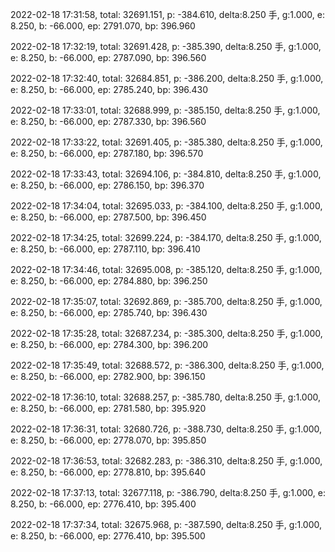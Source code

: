 2022-02-18 17:31:58, total: 32691.151, p: -384.610, delta:8.250 手, g:1.000, e: 8.250, b: -66.000, ep: 2791.070, bp: 396.960

2022-02-18 17:32:19, total: 32691.428, p: -385.390, delta:8.250 手, g:1.000, e: 8.250, b: -66.000, ep: 2787.090, bp: 396.560

2022-02-18 17:32:40, total: 32684.851, p: -386.200, delta:8.250 手, g:1.000, e: 8.250, b: -66.000, ep: 2785.240, bp: 396.430

2022-02-18 17:33:01, total: 32688.999, p: -385.150, delta:8.250 手, g:1.000, e: 8.250, b: -66.000, ep: 2787.330, bp: 396.560

2022-02-18 17:33:22, total: 32691.405, p: -385.380, delta:8.250 手, g:1.000, e: 8.250, b: -66.000, ep: 2787.180, bp: 396.570

2022-02-18 17:33:43, total: 32694.106, p: -384.810, delta:8.250 手, g:1.000, e: 8.250, b: -66.000, ep: 2786.150, bp: 396.370

2022-02-18 17:34:04, total: 32695.033, p: -384.100, delta:8.250 手, g:1.000, e: 8.250, b: -66.000, ep: 2787.500, bp: 396.450

2022-02-18 17:34:25, total: 32699.224, p: -384.170, delta:8.250 手, g:1.000, e: 8.250, b: -66.000, ep: 2787.110, bp: 396.410

2022-02-18 17:34:46, total: 32695.008, p: -385.120, delta:8.250 手, g:1.000, e: 8.250, b: -66.000, ep: 2784.880, bp: 396.250

2022-02-18 17:35:07, total: 32692.869, p: -385.700, delta:8.250 手, g:1.000, e: 8.250, b: -66.000, ep: 2785.740, bp: 396.430

2022-02-18 17:35:28, total: 32687.234, p: -385.300, delta:8.250 手, g:1.000, e: 8.250, b: -66.000, ep: 2784.300, bp: 396.200

2022-02-18 17:35:49, total: 32688.572, p: -386.300, delta:8.250 手, g:1.000, e: 8.250, b: -66.000, ep: 2782.900, bp: 396.150

2022-02-18 17:36:10, total: 32688.257, p: -385.780, delta:8.250 手, g:1.000, e: 8.250, b: -66.000, ep: 2781.580, bp: 395.920

2022-02-18 17:36:31, total: 32680.726, p: -388.730, delta:8.250 手, g:1.000, e: 8.250, b: -66.000, ep: 2778.070, bp: 395.850

2022-02-18 17:36:53, total: 32682.283, p: -386.310, delta:8.250 手, g:1.000, e: 8.250, b: -66.000, ep: 2778.810, bp: 395.640

2022-02-18 17:37:13, total: 32677.118, p: -386.790, delta:8.250 手, g:1.000, e: 8.250, b: -66.000, ep: 2776.410, bp: 395.400

2022-02-18 17:37:34, total: 32675.968, p: -387.590, delta:8.250 手, g:1.000, e: 8.250, b: -66.000, ep: 2776.410, bp: 395.500
